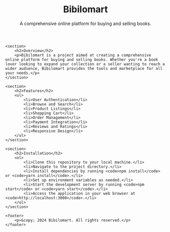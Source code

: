<!DOCTYPE html>
<html lang="en">
<head>
    <meta charset="UTF-8">
    <meta name="viewport" content="width=device-width, initial-scale=1.0">
    <title>Bibilomart</title>
</head>
<body>
    <header>
        <h1>Bibilomart</h1>
        <p>A comprehensive online platform for buying and selling books.</p>
    </header>

    <section>
        <h2>Overview</h2>
        <p>Bibilomart is a project aimed at creating a comprehensive online platform for buying and selling books. Whether you're a book lover looking to expand your collection or a seller wanting to reach a wider audience, Bibilomart provides the tools and marketplace for all your needs.</p>
    </section>

    <section>
        <h2>Features</h2>
        <ul>
            <li>User Authentication</li>
            <li>Browse and Search</li>
            <li>Product Listings</li>
            <li>Shopping Cart</li>
            <li>Order Management</li>
            <li>Payment Integration</li>
            <li>Reviews and Ratings</li>
            <li>Responsive Design</li>
        </ul>
    </section>

    <section>
        <h2>Installation</h2>
        <ol>
            <li>Clone this repository to your local machine.</li>
            <li>Navigate to the project directory.</li>
            <li>Install dependencies by running <code>npm install</code> or <code>yarn install</code>.</li>
            <li>Set up environment variables as needed.</li>
            <li>Start the development server by running <code>npm start</code> or <code>yarn start</code>.</li>
            <li>Access the application in your web browser at <code>http://localhost:3000</code>.</li>
        </ol>
    </section>

    <footer>
        <p>&copy; 2024 Bibilomart. All rights reserved.</p>
    </footer>
</body>
</html>
